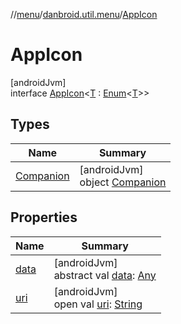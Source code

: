 //[menu](../../../index.md)/[danbroid.util.menu](../index.md)/[AppIcon](index.md)

# AppIcon

[androidJvm]\
interface [AppIcon](index.md)<[T](index.md) : [Enum](https://kotlinlang.org/api/latest/jvm/stdlib/kotlin/-enum/index.html)<[T](index.md)>>

## Types

| Name | Summary |
|---|---|
| [Companion](-companion/index.md) | [androidJvm]<br>object [Companion](-companion/index.md) |

## Properties

| Name | Summary |
|---|---|
| [data](data.md) | [androidJvm]<br>abstract val [data](data.md): [Any](https://kotlinlang.org/api/latest/jvm/stdlib/kotlin/-any/index.html) |
| [uri](uri.md) | [androidJvm]<br>open val [uri](uri.md): [String](https://kotlinlang.org/api/latest/jvm/stdlib/kotlin/-string/index.html) |
